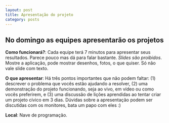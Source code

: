 ```yaml
---
layout: post
title: Apresentação do projeto
category: posts
---
```


No domingo as equipes apresentarão os projetos
---

**Como funcionará?**: Cada equipe terá 7 minutos para apresentar seus resultados. Parece pouco mas dá para falar bastante. *Slides são proibidos*. Mostre a aplicação, pode mostrar desenhos, fotos, o que quiser. Só não vale slide com texto.

**O que apresentar**: Há três pontos importantes que não podem faltar: (1) descrever o problema que vocês estão ajudando a resolver, (2) uma demonstração do projeto funcionando, seja ao vivo, em vídeo ou como vocês preferirem, e (3) uma discussão de lições aprendidas ao tentar criar um projeto cívico em 3 dias. Dúvidas sobre a apresentação podem ser discutidas com os monitores, bata um papo com eles :)

**Local**: Nave de programação.
